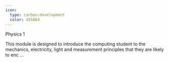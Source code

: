 ```yaml
---
icon:
  type: carbon:development
  color: 455A64
---
```

Physics 1

This module is designed to introduce the computing student to the mechanics, electricity, light and measurement principles that they are likely to enc ... 
